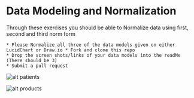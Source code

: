 # Data Modeling and Normalization

Through these exercises you should be able to Normalize data using first, second and third norm form


```
* Please Normalize all three of the data models given on either LucidChart or Draw.io * Fork and clone this repo
* Drop the screen shots/links of your data models into the readMe  (There should be 3)
* Submit a pull request
```

![alt patients](https://github.com/spogburn/dataModels/blob/master/images/patientsmodel.png)

![alt products](https://github.com/spogburn/dataModels/blob/master/images/products.png)
